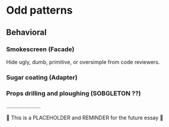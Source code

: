 # Odd patterns

## Behavioral

### Smokescreen (Facade)

Hide ugly, dumb, primitive, or oversimple from code reviewers.

### Sugar coating (Adapter)

### Props drilling and ploughing (SOBGLETON ??)

.......................

🚧 This is a PLACEHOLDER and REMINDER for the future essay 🚧
